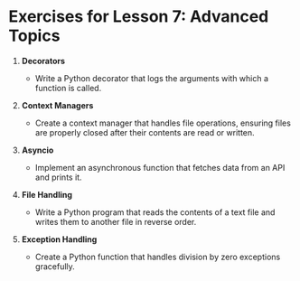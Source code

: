 # Exercises for Lesson 7: Advanced Topics

1. **Decorators**
   - Write a Python decorator that logs the arguments with which a function is called.

2. **Context Managers**
   - Create a context manager that handles file operations, ensuring files are properly closed after their contents are read or written.

3. **Asyncio**
   - Implement an asynchronous function that fetches data from an API and prints it.

4. **File Handling**
   - Write a Python program that reads the contents of a text file and writes them to another file in reverse order.

5. **Exception Handling**
   - Create a Python function that handles division by zero exceptions gracefully.
